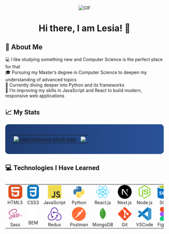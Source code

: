 <div id="header" align="center">
<img src="./assets/notebook_animated.gif" width="100px" alt="GIF">
<h1>
Hi there, I am Lesia! 👋
</h1>

   </div>

###

<div>
  <h2>💾 About Me</h2>
  <ul style="list-style-type: none; padding: 0;">
    <li>💻 I like studying something new and Computer Science is the perfect place for that</li>
    <li>🎓 Pursuing my Master’s degree in Computer Science to deepen my understanding of advanced topics</li>
    <li>🌱 Currently diving deeper into Python and its frameworks</li>
    <li>🔭 I’m improving my skills in JavaScript and React to build modern, responsive web applications</li>
  </ul>
</div>

<h2 style="font-family: 'Roboto', sans-serif;">📈 My Stats</h2>
<div style="background: linear-gradient(to right, #1e3c72, #2a5298); padding: 20px; border-radius: 10px;">
  <table align="center">
    <tr>
      <td>
        <a href="https://github.com/LesiaUKR/github-readme-stats">
          <img align="center" src="https://github-readme-stats.vercel.app/api?username=LesiaUKR&show_icons=true&include_all_commits=true&theme=ayu-mirage&hide_border=true&hide=issues" alt="Lesia Soloviova github stats" />
        </a>
      </td>
      <td>
        <a href="https://github.com/LesiaUKR/github-readme-stats">
          <img align="center" src="https://github-readme-stats.vercel.app/api/top-langs/?username=LesiaUKR&layout=compact&theme=ayu-mirage&hide_border=true" />
        </a>
      </td>
    </tr>
  </table>
</div>
<h2 style="font-family: 'Roboto', sans-serif;">💻 Technologies I Have Learned</h2>
<div style="display: flex; align-items: flex-start; align: center">
<table align="center">
  <tr>
     <td align="center"  width="88">
         <img src="./icons/01-html5.svg" alt="HTML5" width="44" height="44"/>
      <br>HTML5
    </td>
    <td align="center" width="88">
        <img src="./icons/02-css3.svg" alt="CSS3" width="44" height="44"/>
      <br>CSS3
    </td>
<td align="center" width="88">
         <img src="./icons/03-javascript.svg" alt="JS" width="44" height="44"/>
      <br>JavaScript
    </td>
    <td align="center" width="88">
        <img src="./icons/04-python.svg" alt="Python" width="44" height="44"/>
      <br>Python
    </td>
    <td align="center" width="88">
        <img src="./icons/06-react.svg" alt="React" width="44" height="44"/>
      <br>React.js
    </td>
    <td align="center" width="88">
        <img src="./icons/07-nextjs.svg" alt="Next.js" width="44" height="44"/>
      <br>Next.js
    </td>
    <td align="center" width="88">
      <img src="./icons/08-nodejs.svg" alt="Node.js" width="44" height="44"/>
      <br>Node.js
    </td>
        <td align="center" width="88">
       <img src="./icons/09-sql.svg" alt="SQL" width="44" height="44"/>
      <br>SQL
      </td>
  </tr>
    <td align="center" width="88">
        <img src="./icons/10-sass.svg" alt="Sass" width="44" height="44"/>
      <br>Sass
    </td>
    <td align="center" width="88"> 
  <img src="./icons/11-bem.svg" alt="Bem" width="32" height="32" style="filter: none;">
      <br>BEM
    </td>
    <td align="center" width="88">
        <img src="./icons/13-redux.svg" alt="Redux" width="44" height="44"/>
      <br>Redux
    </td>
      <td align="center" width="88">
        <img src="./icons/14-postman.svg" alt="Postman" width="44" height="44"/>
      <br>Postman
    </td>
      </td>
      <td align="center" width="88">
        <img src="./icons/15-mongodb.svg" alt="MongoDB" width="44" height="44"/>
      <br>MongoDB
     </td>
     <td align="center" width="88">
        <img src="./icons/16-git.svg" alt="Git" width="44" height="44"/>
      <br>Git
    </td>
  <td align="center" width="88">
        <img src="./icons/17-vscode.svg" alt="Visual Studio Code" width="44" height="44"/>
      <br>VSCode
     </td>
  <td align="center" width="88">
        <img src="./icons/18-figma.svg" alt="Figma" width="44" height="44"/>
      <br>Figma
     </td>
</table>
</div>
